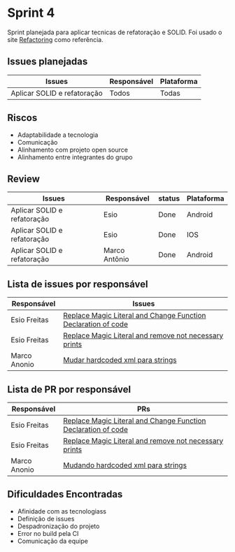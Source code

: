 # Sprint 4

Sprint planejada para aplicar tecnicas de refatoração e SOLID. Foi usado o site [Refactoring](https://refactoring.com/catalog/) como referência.

## Issues planejadas

| Issues                      | Responsável | Plataforma |
| --------------------------- | ----------- | ---------- |
| Aplicar SOLID e refatoração | Todos       | Todas      |

## Riscos

- Adaptabilidade a tecnologia
- Comunicação
- Alinhamento com projeto open source
- Alinhamento entre integrantes do grupo

## Review

| Issues                      | Responsável | status | Plataforma |
| --------------------------- | ----------- | ------ | ---------- |
| Aplicar SOLID e refatoração | Esio        | Done   | Android    |
| Aplicar SOLID e refatoração | Esio        | Done   | IOS        |
| Aplicar SOLID e refatoração | Marco Antônio | Done   | Android    |

## Lista de issues por responsável

| Responsável  | Issues                                                                                                                              |
| ------------ | ----------------------------------------------------------------------------------------------------------------------------------- |
| Esio Freitas | [Replace Magic Literal and Change Function Declaration of code](https://github.com/Escola-em-Casa/android-escola-em-casa/issues/45) |
| Esio Freitas | [Replace Magic Literal and remove not necessary prints](https://github.com/Escola-em-Casa/ios-escola-em-casa/issues/20)             |
| Marco Anonio | [Mudar hardcoded xml para strings](https://github.com/Escola-em-Casa/android-escola-em-casa/issues/46) |

## Lista de PR por responsável

| Responsável  | PRs                                                                                                                               |
| ------------ | --------------------------------------------------------------------------------------------------------------------------------- |
| Esio Freitas | [Replace Magic Literal and Change Function Declaration of code](https://github.com/Escola-em-Casa/android-escola-em-casa/pull/44) |
| Esio Freitas | [Replace Magic Literal and remove not necessary prints](https://github.com/Escola-em-Casa/ios-escola-em-casa/pull/19)             |
| Marco Anonio | [Mudando hardcoded xml para strings](https://github.com/Escola-em-Casa/android-escola-em-casa/pull/47) |

## Dificuldades Encontradas

- Afinidade com as tecnologiass
- Definição de issues
- Despadronização do projeto
- Error no build pela CI
- Comunicação da equipe
